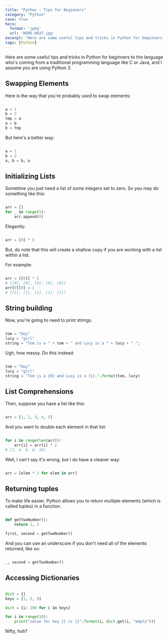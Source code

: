 ```yaml
---
title: "Python : Tips for Beginners"
category: "Python"
cave: true
hero:
  format: 'jpeg'
  url: 'HERO_0037.jpg'
excerpt: "Here are some useful tips and tricks in Python for beginners to the language."
tags: [Python]
---
```

Here are some useful tips and tricks in Python for beginners to the language who's coming from a traditional programming language like C or Java, and I assume you are using Python 3.

## Swapping Elements

Here is the way that you're probably used to swap elements:

```python

a = 1
b = 2
tmp = a
a = b
b = tmp

```

But here's a better way:
```python

a = 1
b = 2
a, b = b, a

```


## Initializing Lists

Sometime you just need a list of some integers set to zero. So you may do something like this:

```python

arr = []
for _ in range(5):
    arr.append(0)

```

Elegantly:
```python

arr = [0] * 5

```

But, do note that this will create a shallow copy if you are working with a list within a list.

For example:

```python

arr = [[0]] * 5
# [[0], [0], [0], [0], [0]]
arr[0][0] = 1
# [[1], [1], [1], [1], [1]]

```


## String building

Now, you're going to need to print strings.

```python

tom = "boy"
lucy = "girl"
string = "Tom is a " + tom + " and Lucy is a " + lucy + ".";

```

Ugh, how messy. Do this instead:
```python

tom = "boy"
lucy = "girl"
string = "Tom is a {0} and Lucy is a {1}.".format(tom, lucy)

```


## List Comprehensions

Then, suppose you have a list like this:

```python

arr = [1, 2, 3, 4, 5]

```


And you want to double each element in that list:

```python

for i in range(len(arr)):
    arr[i] = arr[i] * 2
# [2, 4, 6, 8, 10]

```

Well, I can't say it's wrong, but I do have a cleaner way:

```python

arr = [elem * 2 for elem in arr]

```


## Returning tuples

To make life easier, Python allows you to return multiple elements (which is called tuples) in a function.

```python

def getTwoNumber():
    return 1, 2

first, second = getTwoNumber()

```

And you can use an underscore if you don't need all of the elements returned, like so:

```python

_, second = getTwoNumber()

```


## Accessing Dictionaries

```python

dict = {}
keys = [1, 2, 9]

dict = {i: 100 for i in keys}

for i in range(10):
	print("value for key {} is {}".format(i, dict.get(i, "empty")))

```

Nifty, huh?

